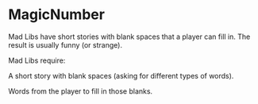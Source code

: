 # MagicNumber
Mad Libs have short stories with blank spaces that a player can fill in. The result is usually funny (or strange).

Mad Libs require:

A short story with blank spaces (asking for different types of words).

Words from the player to fill in those blanks.
